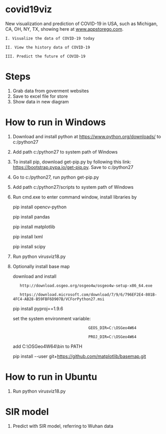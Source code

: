 # covid19viz
New visualization and prediction of COVID-19 in USA, such as Michigan, CA, OH, NY, TX, showing here at www.appstorego.com.

    I. Visualize the data of COVID-19 today

    II. View the history data of COVID-19

    III. Predict the future of COVID-19

# Steps
1. Grab data from goverment websites
2. Save to excel file for store
3. Show data in new diagram

# How to run in Windows
1. Download and install python at https://www.python.org/downloads/ to c:/python27
2. Add path c:/python27 to system path of Windows
3. To install pip, download get-pip.py by following this link: https://bootstrap.pypa.io/get-pip.py. Save to c:/python27
4. Go to c:/python27, run python get-pip.py
5. Add path c:/python27/scripts to system path of Windows
6. Run cmd.exe to enter command window, install libraries by 

     pip install opencv-python
     
     pip install pandas
     
     pip install matplotlib
     
     pip install lxml
     
     pip install scipy

7. Run python virusviz18.py
8. Optionally install base map
 
     download and install
     
          http://download.osgeo.org/osgeo4w/osgeo4w-setup-x86_64.exe
   
          https://download.microsoft.com/download/7/9/6/796EF2E4-801B-4FC4-AB28-B59FBF6D907B/VCForPython27.msi
     
     pip install pyproj==1.9.6
   
     set the system environment variable: 
     
                                        GEOS_DIR=C:\OSGeo4W64
   
                                        PROJ_DIR=C:\OSGeo4W64
                                                         
     add    C:\OSGeo4W64\bin to PATH
   
     pip install --user git+https://github.com/matplotlib/basemap.git

# How to run in Ubuntu
1. Run python virusviz18.py

# SIR model
1. Predict with SIR model, referring to Wuhan data


